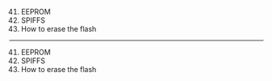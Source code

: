 41. EEPROM
42. SPIFFS
43. How to erase the flash

---

41. EEPROM
42. SPIFFS
43. How to erase the flash
